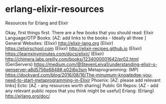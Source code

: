 # erlang-elixir-resources
Resources for Erlang and Elixir

Okay, first things first. There are a few books that you should read:
Elixir Language/OTP Books:
[AZ: add links to the books - Ideally all three ]
General Websites:
(Elixir) http://elixir-lang.org
(Elixir) https://elixirschool.com
(Elixir) http://elixir-recipes.github.io
(Elixir) https://learnxinyminutes.com/docs/elixir/
(Elixir) http://chimera.labs.oreilly.com/books/1234000001642/pr02.html
(GenServers) https://medium.com/@StevenLeiva1/understanding-elixir-s-genserver-a8d5756e6848#.p02i6p3sm
Metaprogramming:
(MP) https://dockyard.com/blog/2016/08/16/The-minumum-knowledge-you-need-to-start-metaprogramming-in-Elixir
Phoenix:
[AZ: please add relevant links]
Ecto:
[AZ - any resources worth sharing]
Public Git Repos:
[AZ - add any relevant public repos that you think might be useful]
Erlang:
(Erlang) http://erlang.org/doc/
